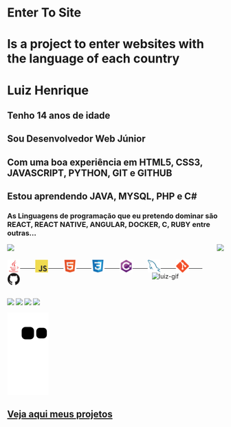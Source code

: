 # Enter To Site
# Is a project to enter websites with the language of each country

# Luiz Henrique
## Tenho 14 anos de idade
## Sou Desenvolvedor Web Júnior
## Com uma boa experiência em HTML5, CSS3, JAVASCRIPT, PYTHON, GIT e GITHUB
## Estou aprendendo JAVA, MYSQL, PHP e C#
### As Linguagens de programação que eu pretendo dominar são REACT, REACT NATIVE, ANGULAR, DOCKER, C, RUBY entre outras...

<div>
 <a href="https://github.com/luiz-pr">
 <img height="165em" src="https://github-readme-stats.vercel.app/api?username=luiz-pr&show_icons=true&theme=tokyonight&include_all_commits=true&count_private=true"/>
 <img height="166em" align="right" src="https://github-readme-stats.vercel.app/api/top-langs/?username=luiz-pr&layout=compact&langs_count=16&theme=tokyonight"/>
</div>
<div style="display: inline_block"><br>
  <img height="30" align="center" src="https://raw.githubusercontent.com/devicons/devicon/master/icons/java/java-plain.svg">
  &nbsp;&nbsp;&nbsp;&nbsp;&nbsp;&nbsp;&nbsp;
  <img height="30" align="center" src="https://raw.githubusercontent.com/devicons/devicon/master/icons/javascript/javascript-original.svg">
  &nbsp;&nbsp;&nbsp;&nbsp;&nbsp;&nbsp;&nbsp;
  <img height="30" align="center" src="https://raw.githubusercontent.com/devicons/devicon/master/icons/html5/html5-original.svg">
  &nbsp;&nbsp;&nbsp;&nbsp;&nbsp;&nbsp;&nbsp;
  <img height="30" align="center" src="https://raw.githubusercontent.com/devicons/devicon/master/icons/css3/css3-original.svg">
  &nbsp;&nbsp;&nbsp;&nbsp;&nbsp;&nbsp;&nbsp;
  <img height="30" align="center" src="https://raw.githubusercontent.com/devicons/devicon/master/icons/csharp/csharp-original.svg">
  &nbsp;&nbsp;&nbsp;&nbsp;&nbsp;&nbsp;&nbsp;
  <img height="30" align="center" src="https://raw.githubusercontent.com/devicons/devicon/master/icons/mysql/mysql-original.svg">
   &nbsp;&nbsp;&nbsp;&nbsp;&nbsp;&nbsp;&nbsp;
  <img height="30" align="center" src="https://raw.githubusercontent.com/devicons/devicon/master/icons/git/git-original.svg">
  &nbsp;&nbsp;&nbsp;&nbsp;&nbsp;&nbsp;&nbsp;
  <img height="30" align="center" src="https://raw.githubusercontent.com/devicons/devicon/master/icons/github/github-original.svg">
 
  <img align="right" alt="luiz-gif" width="30%" src="https://user-images.githubusercontent.com/76491544/124187555-6174ed80-da94-11eb-9e7d-665fc4c037e9.gif"/> 
</div>
 
 ##
 
 <div>
  <a href="https://www.youtube.com/channel/UCY93fmLZq_EINkhZndl_Vtg" target="_blank"><img src="https://img.shields.io/badge/YouTube-FF0000?style=for-the-badge&logo=youtube&logoColor=white" target="_blank"></a>
   <a href="https://instagram.com/luizhenriquematias292020" target="_blank"><img src="https://img.shields.io/badge/-Instagram-%23E4405F?style=for-the-badge&logo=instagram&logoColor=white" target="_blank"></a>
  <a href="https://discord.gg/sBeTuRPW" target="_blank"><img src="https://img.shields.io/badge/Discord-7289DA?style=for-the-badge&logo=discord&logoColor=white" target="_blank"></a> 
   <a href="https://www.linkedin.com/in/luiz-henrique-808428216/" target="_blank"><img src="https://img.shields.io/badge/-LinkedIn-%230077B5?style=for-the-badge&logo=linkedin&logoColor=white" target="_blank"></a>
 
 ![Snake animation](https://github.com/rafaballerini/rafaballerini/blob/output/github-contribution-grid-snake.svg)
 </div>

 ## **[Veja aqui meus projetos](https://github.com/luiz-pr?tab=repositories)**
